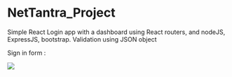# NetTantra_Project
Simple React Login app with a dashboard using React routers, and nodeJS, ExpressJS, bootstrap. Validation using JSON object

Sign in form :

<img src="https://github.com/srbhroy/NetTantra_Project/blob/main/FrontEnd_Login.jpg"/>

